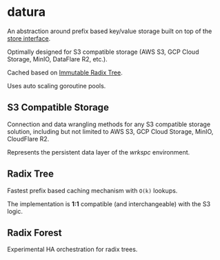 # datura

An abstraction around prefix based key/value storage built on top of the [store interface](https://github.com/TheApeMachine/wrkspc/blob/master/passepartout/store.go?ts=4).

Optimally designed for S3 compatible storage (AWS S3, GCP Cloud Storage, MinIO, DataFlare R2, etc.).

Cached based on [Immutable Radix Tree](https://github.com/hashicorp/go-immutable-radix).

Uses auto scaling goroutine pools.

## S3 Compatible Storage

Connection and data wrangling methods for any S3 compatible storage solution, including but not limited 
to AWS S3, GCP Cloud Storage, MinIO, CloudFlare R2.

Represents the persistent data layer of the *wrkspc* environment.

## Radix Tree

Fastest prefix based caching mechanism with `O(k)` lookups.

The implementation is **1:1** compatible (and interchangeable) with the S3 logic.

## Radix Forest

Experimental HA orchestration for radix trees.
